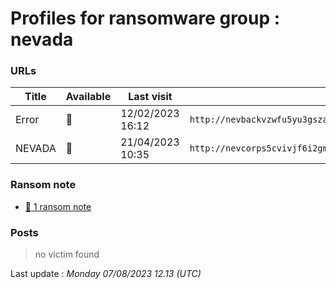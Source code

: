# Profiles for ransomware group : **nevada**



### URLs
| Title | Available | Last visit | fqdn | Screenshot 
|---|---|---|---|---|
| Error | 🔴 | 12/02/2023 16:12 | `http://nevbackvzwfu5yu3gszap77bg66koadds6eln37gxdhdk4jdsbkayrid.onion` | <a href="https://images.ransomware.live/screenshots/nevbackvzwfu5yu3gszap77bg66koadds6eln37gxdhdk4jdsbkayrid-onion.png" target=_blank>📸</a> | 
| NEVADA | 🔴 | 21/04/2023 10:35 | `http://nevcorps5cvivjf6i2gm4uia7cxng5ploqny2rgrinctazjlnqr2yiyd.onion` | <a href="https://images.ransomware.live/screenshots/nevcorps5cvivjf6i2gm4uia7cxng5ploqny2rgrinctazjlnqr2yiyd-onion.png" target=_blank>📸</a> | 


### Ransom note
* [📝 1 ransom note](notes/nevada)

### Posts

> no victim found




Last update : _Monday 07/08/2023 12.13 (UTC)_

